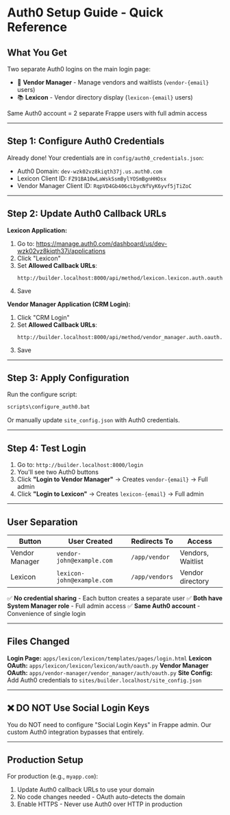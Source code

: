 # Auth0 Setup Guide - Quick Reference

## What You Get

Two separate Auth0 logins on the main login page:
- 🏢 **Vendor Manager** - Manage vendors and waitlists (`vendor-{email}` users)
- 📚 **Lexicon** - Vendor directory display (`lexicon-{email}` users)

Same Auth0 account = 2 separate Frappe users with full admin access

---

## Step 1: Configure Auth0 Credentials

Already done! Your credentials are in `config/auth0_credentials.json`:
- Auth0 Domain: `dev-wzk02vz8kiqth37j.us.auth0.com`
- Lexicon Client ID: `FZ91BA10wLaWskSsmBylYOSmBgnHHOsx`
- Vendor Manager Client ID: `RqpVD4Gb406cLbycNfVyK6yvf5jTiZoC`

---

## Step 2: Update Auth0 Callback URLs

**Lexicon Application:**
1. Go to: https://manage.auth0.com/dashboard/us/dev-wzk02vz8kiqth37j/applications
2. Click "Lexicon"
3. Set **Allowed Callback URLs**:
   ```
   http://builder.localhost:8000/api/method/lexicon.lexicon.auth.oauth.lexicon_callback
   ```
4. Save

**Vendor Manager Application (CRM Login):**
1. Click "CRM Login"
2. Set **Allowed Callback URLs**:
   ```
   http://builder.localhost:8000/api/method/vendor_manager.auth.oauth.vendor_manager_callback
   ```
3. Save

---

## Step 3: Apply Configuration

Run the configure script:
```bash
scripts\configure_auth0.bat
```

Or manually update `site_config.json` with Auth0 credentials.

---

## Step 4: Test Login

1. Go to: `http://builder.localhost:8000/login`
2. You'll see two Auth0 buttons
3. Click **"Login to Vendor Manager"** → Creates `vendor-{email}` → Full admin
4. Click **"Login to Lexicon"** → Creates `lexicon-{email}` → Full admin

---

## User Separation

| Button | User Created | Redirects To | Access |
|--------|-------------|--------------|--------|
| Vendor Manager | `vendor-john@example.com` | `/app/vendor` | Vendors, Waitlist |
| Lexicon | `lexicon-john@example.com` | `/app/vendors` | Vendor directory |

✅ **No credential sharing** - Each button creates a separate user
✅ **Both have System Manager role** - Full admin access
✅ **Same Auth0 account** - Convenience of single login

---

## Files Changed

**Login Page:** `apps/lexicon/lexicon/templates/pages/login.html`
**Lexicon OAuth:** `apps/lexicon/lexicon/lexicon/auth/oauth.py`
**Vendor Manager OAuth:** `apps/vendor-manager/vendor_manager/auth/oauth.py`
**Site Config:** Add Auth0 credentials to `sites/builder.localhost/site_config.json`

---

## ❌ DO NOT Use Social Login Keys

You do NOT need to configure "Social Login Keys" in Frappe admin. Our custom Auth0 integration bypasses that entirely.

---

## Production Setup

For production (e.g., `myapp.com`):
1. Update Auth0 callback URLs to use your domain
2. No code changes needed - OAuth auto-detects the domain
3. Enable HTTPS - Never use Auth0 over HTTP in production

